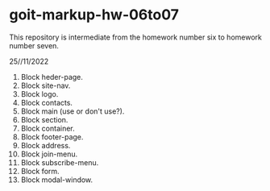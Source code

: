 # goit-markup-hw-06to07

This repository is intermediate from the homework number six to homework number seven.

25//11/2022

1. Block heder-page.
2. Block site-nav.
3. Block logo.
4. Block contacts.
5. Block main (use or don't use?).
6. Block section.
7. Block container.
8. Block footer-page.
9. Block address.
10. Block join-menu.
11. Block subscribe-menu.
12. Block form.
13. Block modal-window.
